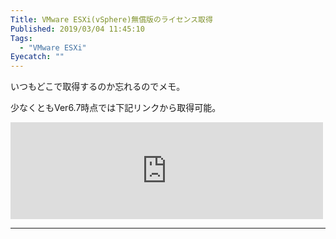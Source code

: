```yaml
---
Title: VMware ESXi(vSphere)無償版のライセンス取得
Published: 2019/03/04 11:45:10
Tags:
  - "VMware ESXi"
Eyecatch: ""
---
```

<p>いつもどこで取得するのか忘れるのでメモ。</p>

<p>少なくともVer6.7時点では下記リンクから取得可能。</p>

<p><iframe src="https://hatenablog-parts.com/embed?url=http%3A%2F%2Fwww.vmware.com%2Fgo%2Fget-free-esxi" title="Download VMware vSphere Hypervisor for Free" class="embed-card embed-webcard" scrolling="no" frameborder="0" style="display: block; width: 100%; height: 155px; max-width: 500px; margin: 10px 0px;"></iframe></p>

***